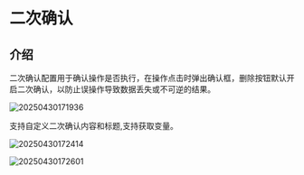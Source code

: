 # 二次确认

## 介绍

二次确认配置用于确认操作是否执行，在操作点击时弹出确认框，删除按钮默认开启二次确认，以防止误操作导致数据丢失或不可逆的结果。

![20250430171936](https://static-docs.nocobase.com/20250430171936.png)

支持自定义二次确认内容和标题,支持获取变量。

![20250430172414](https://static-docs.nocobase.com/20250430172414.png)

![20250430172601](https://static-docs.nocobase.com/20250430172601.png)
